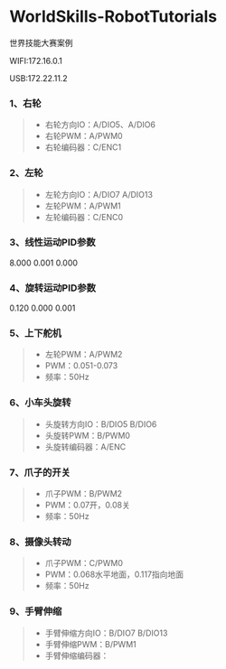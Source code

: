 # WorldSkills-RobotTutorials
世界技能大赛案例

WIFI:172.16.0.1

USB:172.22.11.2

### 1、右轮
>* 右轮方向IO：A/DIO5、A/DIO6
>* 右轮PWM：A/PWM0
>* 右轮编码器：C/ENC1

### 2、左轮
>* 左轮方向IO：A/DIO7 A/DIO13
>* 左轮PWM：A/PWM1
>* 左轮编码器：C/ENC0

### 3、线性运动PID参数

8.000 0.001 0.000

### 4、旋转运动PID参数

0.120 0.000 0.001

### 5、上下舵机
>* 左轮PWM：A/PWM2
>* PWM：0.051-0.073
>* 频率：50Hz

### 6、小车头旋转
>* 头旋转方向IO：B/DIO5 B/DIO6
>* 头旋转PWM：B/PWM0
>* 头旋转编码器：A/ENC

### 7、爪子的开关
>* 爪子PWM：B/PWM2
>* PWM：0.07开，0.08关
>* 频率：50Hz

### 8、摄像头转动
>* 爪子PWM：C/PWM0
>* PWM：0.068水平地面，0.117指向地面
>* 频率：50Hz

### 9、手臂伸缩
>* 手臂伸缩方向IO：B/DIO7 B/DIO13
>* 手臂伸缩PWM：B/PWM1
>* 手臂伸缩编码器：